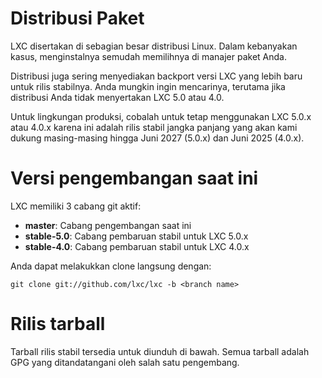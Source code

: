 <!--
# Distribution packages
-->
# Distribusi Paket

<!--
LXC is included in most Linux distributions. In most cases installing it is as simple as selecting it in your package manager.
-->
LXC disertakan di sebagian besar distribusi Linux. Dalam kebanyakan kasus, menginstalnya semudah memilihnya di manajer paket Anda.

<!--
Distributions also often provide backports of newer versions of LXC for their stable releases. You may want to look for that, especially if your distribution doesn't include LXC 5.0 or 4.0.
-->
Distribusi juga sering menyediakan backport versi LXC yang lebih baru untuk rilis stabilnya. Anda mungkin ingin mencarinya, terutama jika distribusi Anda tidak menyertakan LXC 5.0 atau 4.0.

<!--
For production environment, try to stick to LXC 5.0.x or 4.0.x as these are the long term, stable releases which we will support until June 2027 (5.0.x) and June 2025 (4.0.x) respectively.
-->
Untuk lingkungan produksi, cobalah untuk tetap menggunakan LXC 5.0.x atau 4.0.x karena ini adalah rilis stabil jangka panjang yang akan kami dukung masing-masing hingga Juni 2027 (5.0.x) dan Juni 2025 (4.0.x).

<!--
# Current development version
-->
# Versi pengembangan saat ini

<!--
LXC has three active git branches:
-->
LXC memiliki 3 cabang git aktif:

<!--
 * **master**: Current development branch
 * **stable-5.0**: Stable update branch for LXC 5.0.x
 * **stable-4.0**: Stable update branch for LXC 4.0.x
-->
 * **master**: Cabang pengembangan saat ini
 * **stable-5.0**: Cabang pembaruan stabil untuk LXC 5.0.x
 * **stable-4.0**: Cabang pembaruan stabil untuk LXC 4.0.x

<!--
You can clone those directly with:
-->
Anda dapat melakukkan clone langsung dengan:

    git clone git://github.com/lxc/lxc -b <branch name>

<!--
# Release tarballs
-->
# Rilis tarball

<!--
Stable release tarballs are available for download below. All the tarballs are GPG signed by one of the maintainers.
-->
Tarball rilis stabil tersedia untuk diunduh di bawah. Semua tarball adalah GPG yang ditandatangani oleh salah satu pengembang.

